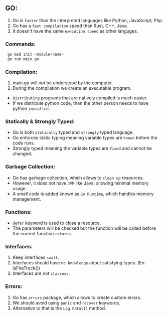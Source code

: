 ## GO:

1.  Go is `faster` than the interpreted languages like Python, JavaScript, Php.
2.  Go has a `fast compilation` speed than Rust, C++, Java.
3.  It doesn't have the same `execution speed` as other languges.

### Commands:

```bash
 go mod init <module-name>
 go run main.go
```

### Compilation:

1. main.go will not be understood by the computer.
2. During the compilation we create an executable program.

- `Distributing` programs that are natively compiled is much easier.
- If we distribute python code, then the other person needs to have python `installed`.

### Statically & Strongly Typed:

- Go is both `statically` typed and `strongly` typed language.
- Go enforces static typing meaning variable types are `known` before the code runs.
- Strongly typed meaning the variable types are `fixed` and cannot be changed.

### Garbage Collection:

- Go has garbage collection, which allows to `clean up` resources.
- However, it does not have `JVM` like Java, allowing minimal memory usage.
- A small code is added known as `Go Runtime`, which handles memory management.

### Functions:

- `defer` keyword is used to close a resource.
- The parameters will be checked but the function will be called before the current function `returns`.

### Interfaces:

1. Keep interfaces `small`.
2. Interfaces should have `no knowledge` about satisfying types. (Ex: isFireTruck())
3. Interfaces are not `classess`.

### Errors:

1. Go has `errors` package, which allows to create custom errors.
2. We should avoid using `panic` and `recover` keywords.
3. Alternative to that is the `Log.Fatal()` method.
